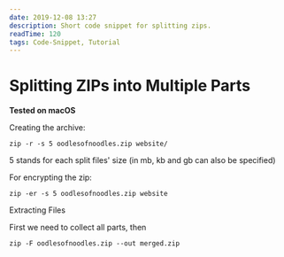 ```yaml
---
date: 2019-12-08 13:27
description: Short code snippet for splitting zips.
readTime: 120
tags: Code-Snippet, Tutorial
---
```


# Splitting ZIPs into Multiple Parts

**Tested on macOS**

Creating the archive:

```Termcap
zip -r -s 5 oodlesofnoodles.zip website/
```

5 stands for each split files' size (in mb, kb and gb can also be specified)

For encrypting the zip:

```Termcap
zip -er -s 5 oodlesofnoodles.zip website
```

Extracting Files

First we need to collect all parts, then

```Termcap
zip -F oodlesofnoodles.zip --out merged.zip
```
